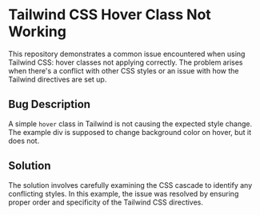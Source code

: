 # Tailwind CSS Hover Class Not Working

This repository demonstrates a common issue encountered when using Tailwind CSS: hover classes not applying correctly.  The problem arises when there's a conflict with other CSS styles or an issue with how the Tailwind directives are set up.

## Bug Description
A simple `hover` class in Tailwind is not causing the expected style change.  The example div is supposed to change background color on hover, but it does not.

## Solution
The solution involves carefully examining the CSS cascade to identify any conflicting styles.  In this example, the issue was resolved by ensuring proper order and specificity of the Tailwind CSS directives.